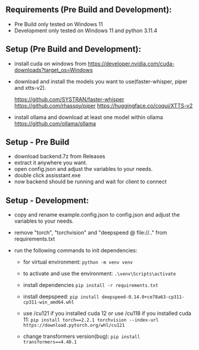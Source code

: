 ## Requirements (Pre Build and Development):

- Pre Build only tested on Windows 11
- Development only tested on Windows 11 and python 3.11.4

## Setup (Pre Build and Development):

- install cuda on windows from https://developer.nvidia.com/cuda-downloads?target_os=Windows

- download and install the models you want to use(faster-whisper, piper and xtts-v2).

  https://github.com/SYSTRAN/faster-whisper
  https://github.com/rhasspy/piper
  https://huggingface.co/coqui/XTTS-v2

- install ollama and download at least one model within ollama
  https://github.com/ollama/ollama

## Setup - Pre Build

- download backend.7z from Releases
- extract it anywhere you want.
- open config.json and adjust the variables to your needs.
- double click assisstant.exe
- now backend should be running and wait for client to connect

## Setup - Development:

- copy and rename example.config.json to config.json and adjust the variables to your needs.

- remove "torch", "torchvision" and "deepspeed @ file://.." from requirements.txt
- run the following commands to init dependencies:

  - for virtual environment: `python -m venv venv`

  - to activate and use the environment: `.\venv\Scripts\activate`

  - install dependencies `pip install -r requirements.txt`

  - install deepspeed: `pip install deepspeed-0.14.0+ce78a63-cp311-cp311-win_amd64.whl`

  - use /cu121 if you installed cuda 12 or use /cu118 if you installed cuda 11:
    `pip install torch==2.2.1 torchvision --index-url 
https://download.pytorch.org/whl/cu121`

  - change transformers version(bug): `pip install transformers==4.40.1`
